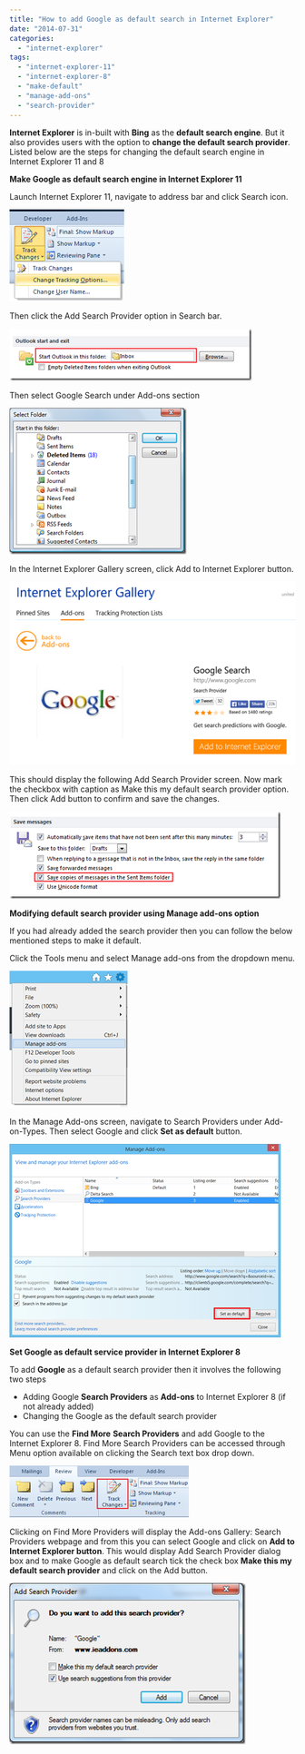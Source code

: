 ```yaml
---
title: "How to add Google as default search in Internet Explorer"
date: "2014-07-31"
categories: 
  - "internet-explorer"
tags: 
  - "internet-explorer-11"
  - "internet-explorer-8"
  - "make-default"
  - "manage-add-ons"
  - "search-provider"
---
```


**Internet Explorer** is in-built with **Bing** as the **default search engine**. But it also provides users with the option to **change the default search provider**. Listed below are the steps for changing the default search engine in Internet Explorer 11 and 8

**Make Google as default search engine in Internet Explorer 11**

Launch Internet Explorer 11, navigate to address bar and click Search icon.

[![Search option in Address bar](images/image_thumb53.png "Search option in Address bar")](http://blogmines.com/blog/wp-content/uploads/2014/07/image53.png)

Then click the Add Search Provider option in Search bar.

[![Add Search providers in Internet Explorer](images/image_thumb54.png "Add Search providers in Internet Explorer")](http://blogmines.com/blog/wp-content/uploads/2014/07/image54.png)

Then select Google Search under Add-ons section

[![Select Google Search under Add-ons](images/image_thumb55.png "Select Google Search under Add-ons")](http://blogmines.com/blog/wp-content/uploads/2014/07/image55.png)

In the Internet Explorer Gallery screen, click Add to Internet Explorer button.

[![Add Google Search to Internet Explorer](images/image_thumb56.png "Add Google Search to Internet Explorer")](http://blogmines.com/blog/wp-content/uploads/2014/07/image56.png)

This should display the following Add Search Provider screen. Now mark the checkbox with caption as Make this my default search provider option. Then click Add button to confirm and save the changes.

[![make default search engine in Internet Explorer](images/image_thumb57.png "make default search engine in Internet Explorer")](http://blogmines.com/blog/wp-content/uploads/2014/07/image57.png)

**Modifying default search provider using Manage add-ons option**

If you had already added the search provider then you can follow the below mentioned steps to make it default.

Click the Tools menu and select Manage add-ons from the dropdown menu.

[![Manage add-ons in Internet Options](images/image_thumb58.png "Manage add-ons in Internet Options")](http://blogmines.com/blog/wp-content/uploads/2014/07/image58.png)

In the Manage Add-ons screen, navigate to Search Providers under Add-on-Types. Then select Google and click **Set as default** button.

[![Make Google Search as default ](images/image_thumb59.png "Make Google Search as default ")](http://blogmines.com/blog/wp-content/uploads/2014/07/image59.png)

**Set Google as default service provider in Internet Explorer 8**

To add **Google** as a default search provider then it involves the following two steps

- Adding Google **Search Providers** as **Add-ons** to Internet Explorer 8 (if not already added)
- Changing the Google as the default search provider

You can use the **Find More** **Search Providers** and add Google to the Internet Explorer 8. Find More Search Providers can be accessed through Menu option available on clicking the Search text box drop down.

[![Find More Providers ](images/image_thumb52.png "Find More Providers ")](http://blogmines.com/blog/wp-content/uploads/2009/07/image52.png)

Clicking on Find More Providers will display the Add-ons Gallery: Search Providers webpage and from this you can select Google and click on **Add to Internet Explorer button**. This would display Add Search Provider dialog box and to make Google as default search tick the check box **Make this my default search provider** and click on the Add button.

[![Add search provider in Internet Explorer](images/1_image_thumb53.png "Add search provider in Internet Explorer")](http://blogmines.com/blog/wp-content/uploads/2009/07/image53.png)
